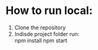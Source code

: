 # How to run local:

1. Clone the repository
2. Indisde project folder run:  
   npm install
   npm start

